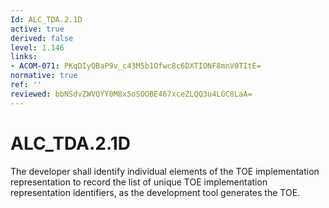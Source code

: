 ```yaml
---
Id: ALC_TDA.2.1D
active: true
derived: false
level: 1.146
links:
- ACOM-071: PKqDIyQBaP9v_c43M5b1Ofwc8c6DXTIONF8mnV0TItE=
normative: true
ref: ''
reviewed: bbNSdvZWVQYY0M8x5oSOOBE467xceZLQQ3u4LGC8LaA=
---
```


# ALC_TDA.2.1D

The developer shall identify individual elements of the TOE implementation representation to record the list of unique TOE implementation representation identifiers, as the development tool generates the TOE.